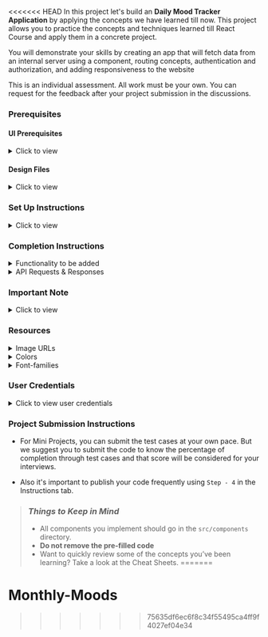 <<<<<<< HEAD
In this project let's build an **Daily Mood Tracker Application** by applying the concepts we have learned till now. This project allows you to practice the concepts and techniques learned till React Course and apply them in a concrete project.

You will demonstrate your skills by creating an app that will fetch data from an internal server using a component, routing concepts, authentication and authorization, and adding responsiveness to the website

This is an individual assessment. All work must be your own. You can request for the feedback after your project submission in the discussions.

### Prerequisites

#### UI Prerequisites

<details>
<summary>Click to view</summary>

- What is Figma?
  - Figma is a vector graphics editor and prototyping tool which is primarily web-based. You can check more info on the <a href="https://www.figma.com/" target="_blank">website</a>
- Create a Free account in Figma.
  - Kindly follow the instructions as shown in <a href="https://www.youtube.com/watch?v=hrHL2VLMl7g&t=37s" target="_blank">this</a> video to create a free Figma account. Watch the video upto **00:50**
- How to Check CSS in Figma?
  - Kindly follow the instructions as shown in <a href="https://www.youtube.com/watch?v=B242nuM3y2s" target="_blank">this</a> video to check CSS in a Figma screen. Watch the video upto **02:45**.
- Export Images in Figma screen

  - Kindly follow the instructions as shown in <a href="https://www.youtube.com/watch?v=NpzL1MONwaw" target="_blank">this</a> video to export images from a Figma screen.
  - Click on the Export button to get Export options as shown in the below image.

  <div style="text-align:center;margin:10px 0px 0px 45px;width:200px;">
    <img src="https://assets.ccbp.in/frontend/react-js/figma-export-option.png" />
  </div>

- Upload your exported images from Figma to Cloudinary and get image URLs from Cloudinary. Refer <a href="https://learning.ccbp.in/projects/course?c_id=fe4c935d-3ad5-4bb8-a1a5-9b045ae70010&s_id=2f72d6fe-09a7-4c0a-b0db-196740c853a0&t_id=6535e48d-fb4e-45c4-9654-3da423c79e26" target="_blank">this</a> session for better understanding.

</details>

#### Design Files

<details>
<summary>Click to view</summary>

- You can check the **Design Files** for different devices <a href="https://www.figma.com/file/jVLTUaosvGC06wdUeGh6HD/React_JS-Exams?type=design&node-id=2421-16369&mode=design&t=OdbsXjT8f6wH409K-0" target="_blank">here</a>.

</details>

### Set Up Instructions

<details>
<summary>Click to view</summary>

- Download dependencies by running `npm install`
- Start up the app using `npm start`
</details>

### Completion Instructions

<details>
<summary>Functionality to be added</summary>
<br/>
The app must have the following functionalities

- **Login Route**

  - When an invalid credentials are provided and the **Login** button is clicked, then the respective error message received from the response should be displayed
  - When a valid credentials are provided and the **Login** button is clicked, then the page should be navigated to the Home Route
  - When an _unauthenticated_ user tries to access the Home Route, and Reports Route, then the page should be navigated to Login Route
  - When an _authenticated_ user tries to access the Home Route, and Reports Route, then the page should be navigated to the respective route
  - When an _authenticated_ user tries to access the Login Route, then the page should be navigated to the Home Route
  - When the **Show Password** checkbox is checked, then the password should be shown
  - When the **Show Password** checkbox is unchecked, then the password should be masked

- **Home Route**

  - When an authenticated user opens the Home Route,
    - Users should be able to see a list of dates for a month in a calendar view as shown in the Figma, with the ability to view and select days across different months, from January to December.
    - It should have a list of days (Sun to Sat) and their respective list of dates.
    - Users should be able to see the list of emojis.
    - The emojis are `Very Happy`, `Happy`, `Neutral`, `Sad`, and `Very Sad` each represented by a corresponding emoji.
    - Users should be able to click an emoji, then the respective emoji should become active.
    - Users should be able to click the date button,
      - If there is no emoji on the date, then the active emoji should be displayed on the date.
      - If the emoji in the date and the active emoji are not the same, then the emoji in the date should be replaced with the active emoji.
      - If the emoji in the date and active emoji are the same, then the emoji should be removed from the date.
    - Users should be able to see the 'emoji names' and 'days' as filters.
    - Users should be able to select the options in the 'emoji names' and 'days' filters and can see the filter count according to the number of selected emoji on the selected day.
    - After selecting options in the 'emoji names' and 'days' filters, the filter count should be dynamically calculated based on the number of selected emojis on the selected day of the currently active month. If the month is changed, the filter count should update to reflect the count of selected emojis on the selected day of the new month.
    - Initially, users should be able to see,
      - The `Very Happy` emoji displayed as the active emoji.
      - The `Very Happy` emoji name and `Sun` day options selected in the filters by default.
    - Selected date items and filter counts should persist for the user even when changing between months, ensuring continuity in user selections and filter application across different month views.

- **Reports Route**

  - When the **Reports** button in the Header is clicked, then the **Reports** view should be displayed as shown in the Figma.
  - Emoji cards within the Reports view should aggregate and display the sum of the selected mood emojis.

- **Not Found Route**

  - When a random path is provided as the URL, then the page should navigate to the Not Found Route

</details>

<details>
<summary>API Requests & Responses</summary>
<br/>

**loginApiUrl**

#### API: `https://apis.ccbp.in/login`

#### Method: `POST`

#### Request:

```json
{
  "username": "rahul",
  "password": "rahul@2021"
}
```

#### Description:

Returns a response based on the credentials provided

#### Sample Success Response

```json
{
  "jwt_token": "eyJhbGciOiJIUzI1NiIsInR5cCI6IkpXVCJ9.eyJ1c2VybmFtZSI6InJhaHVsIiwicm9sZSI6IlBSSU1FX1VTRVIiLCJpYXQiOjE2MTk2Mjg2MTN9. nZDlFsnSWArLKKeF0QbmdVfLgzUbx1BGJsqa2kc_21Y"
}
```

#### Sample Failure Response

```json
{
  "status_code": 404,
  "error_msg": "Username is not found"
}
```

</details>

### Important Note

<details>
<summary>Click to view</summary>

<br/>

**The following instructions are required for the tests to pass**

- For Mini Projects, You have to use HTML elements to style the React Components. Usage of `styled-components` (CSS in JS) to style React components are not supported in Mini Projects. Test cases won't be passed, if you use styled components.
- Refer to the below Example for the usage of `data-testid` in the HTML elements

  - Example: `<div data-testid="questionItem" className="question-item"/>`

- **Routes**

  - `Login` Route should consist of `/login` in the URL path
  - `Home` Route should consist of `/` in the URL path
  - `Reports` Route should consist of `/reports` in the URL path

- **Home Route**

  - The emoji image will be displayed in the emoji items should have alt attribute value as the value of the key `emojiName` from the **emojisList** provided.
  - The days will be displayed in the day items should have the text value as the value of the key `day` from the **daysList** provided.
  - The days option elements will be displayed in the day items should have the text value as the value of the key `day` from the days list provided.
  - When any date item in the dates list is clicked, then the active emoji should be displayed in the respective date item. The emoji image which is displayed in the date items should have alt attribute value as the value of the key `date` from the **initialMonthsList** provided.
  - Kindly follow the details as shown in figma.
  - The Next icon button which is used to display the next month should contain the test id with value as `next-button`.
  - The Previous icon button which is used to display the previous month should contain the test id with value as `previous-button`.

</details>

### Resources

<details>
<summary>Image URLs</summary>

- [https://assets.ccbp.in/frontend/react-js/nxt-slides/monthly-emojis-bg.png](https://assets.ccbp.in/frontend/react-js/nxt-slides/monthly-emojis-bg.png) **background image**

</details>

<details>
<summary>Colors</summary>

<br/>

<div style="background-color: #1c1a28; width: 150px; padding: 10px; color: white">Hex: #1c1a28</div>
<div style="background-color: #ffbe38; width: 150px; padding: 10px; color: black">Hex: #ffbe38</div>
<div style="background-color: #ffffff; width: 150px; padding: 10px; color: black">Hex: #ffffff</div>
<div style="background-color: #42404d; width: 150px; padding: 10px; color: white">Hex: #42404d</div>
<div style="background-color: #4e5d72; width: 150px; padding: 10px; color: white">Hex: #4e5d72</div>
<div style="background-color: #cbd5e1; width: 150px; padding: 10px; color: black">Hex: #cbd5e1</div>
<div style="background-color: #343243; width: 150px; padding: 10px; color: white">Hex: #343243</div>

</details>

<details>
<summary>Font-families</summary>

- Roboto

</details>

### User Credentials

<details>
<summary>Click to view user credentials</summary>

<br/>

**You can use any one of the following credentials**

```text
  username: aakash
  password: sky@007
```

```text
  username: agastya
  password: myth#789
```

```text
  username: advika
  password: world@5
```

```text
  username: binita
  password: modest*6
```

```text
  username: chetan
  password: vigor$life
```

```text
  username: deepak
  password: lightstar@1
```

```text
  username: harshad
  password: joy@85
```

```text
  username: kapil
  password: moon$008
```

```text
 username: rahul
 password: rahul@2021
```

```text
  username: shravya
  password: musical#stone
```

```text
  username: saira
  password: princess@9
```

<br/>
</details>

### Project Submission Instructions

- For Mini Projects, you can submit the test cases at your own pace. But we suggest you to submit the code to know the percentage of completion through test cases and that score will be considered for your interviews.

- Also it's important to publish your code frequently using `Step - 4` in the Instructions tab.

> ### _Things to Keep in Mind_
>
> - All components you implement should go in the `src/components` directory.
> - **Do not remove the pre-filled code**
> - Want to quickly review some of the concepts you’ve been learning? Take a look at the Cheat Sheets.
=======
# Monthly-Moods
>>>>>>> 75635df6ec6f8c34f55495ca4ff9f4027ef04e34
